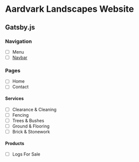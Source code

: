 # Aardvark Landscapes Website
## Gatsby.js
### Navigation
- [ ] Menu
- [ ] [Navbar](https://www.gatsbyjs.com/docs/creating-dynamic-navigation/)
### Pages
- [ ] Home
- [ ] Contact
#### Services
  - [ ] Clearance & Cleaning
  - [ ] Fencing
  - [ ] Trees & Bushes
  - [ ] Ground & Flooring
  - [ ] Brick & Stonework
#### Products
- [ ] Logs For Sale